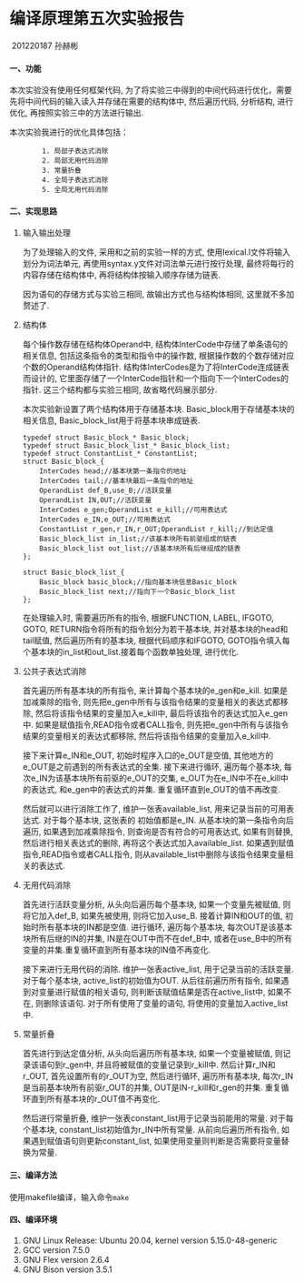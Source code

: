 #                                       编译原理第五次实验报告

​                                                                       201220187 孙赫彬

#### 一、功能

本次实验没有使用任何框架代码, 为了将实验三中得到的中间代码进行优化，需要先将中间代码的输入读入并存储在需要的结构体中, 然后遍历代码, 分析结构, 进行优化, 再按照实验三中的方法进行输出. 

本次实验我进行的优化具体包括：

			1. 局部子表达式消除
			2. 局部无用代码消除
			3. 常量折叠
			4. 全局子表达式消除
			5. 全局无用代码消除

#### 二、实现思路

1. 输入输出处理

   为了处理输入的文件, 采用和之前的实验一样的方式, 使用lexical.l文件将输入划分为词法单元, 再使用syntax.y文件对词法单元进行按行处理, 最终将每行的内容存储在结构体中, 再将结构体按输入顺序存储为链表.

   因为语句的存储方式与实验三相同, 故输出方式也与结构体相同, 这里就不多加赘述了.

2. 结构体

   每个操作数存储在结构体Operand中, 结构体InterCode中存储了单条语句的相关信息, 包括这条指令的类型和指令中的操作数, 根据操作数的个数存储对应个数的Operand结构体指针. 结构体InterCodes是为了将InterCode连成链表而设计的, 它里面存储了一个InterCode指针和一个指向下一个InterCodes的指针. 这三个结构都与实验三相同, 故省略代码展示部分.

   本次实验新设置了两个结构体用于存储基本块. Basic_block用于存储基本块的相关信息, Basic_block_list用于将基本块串成链表.

   ```
   typedef struct Basic_block_* Basic_block;
   typedef struct Basic_block_list_* Basic_block_list;
   typedef struct ConstantList_* ConstantList;
   struct Basic_block_{
       InterCodes head;//基本块第一条指令的地址
       InterCodes tail;//基本块最后一条指令的地址
       OperandList def_B,use_B;//活跃变量
       OperandList IN,OUT;//活跃变量
       InterCodes e_gen;OperandList e_kill;//可用表达式
       InterCodes e_IN,e_OUT;//可用表达式
       ConstantList r_gen,r_IN,r_OUT;OperandList r_kill;//到达定值
       Basic_block_list in_list;//该基本块所有前驱组成的链表
       Basic_block_list out_list;//该基本块所有后继组成的链表
   };
   
   struct Basic_block_list_{
       Basic_block basic_block;//指向基本块信息Basic_block
       Basic_block_list next;//指向下一个Basic_block_list
   };
   ```

   在处理输入时, 需要遍历所有的指令, 根据FUNCTION, LABEL, IFGOTO, GOTO, RETURN指令将所有的指令划分为若干基本块, 并对基本块的head和tail赋值, 然后遍历所有的基本块, 根据代码顺序和IFGOTO, GOTO指令填入每个基本块的in_list和out_list.接着每个函数单独处理, 进行优化.

3. 公共子表达式消除

   首先遍历所有基本块的所有指令, 来计算每个基本块的e_gen和e_kill. 如果是加减乘除的指令, 则先把e_gen中所有与该指令结果的变量相关的表达式都移除, 然后将该指令结果的变量加入e_kill中, 最后将该指令的表达式加入e_gen中. 如果是赋值指令,READ指令或者CALL指令, 则先把e_gen中所有与该指令结果的变量相关的表达式都移除, 然后将该指令结果的变量加入e_kill中.

   接下来计算e_IN和e_OUT, 初始时程序入口的e_OUT是空值, 其他地方的e_OUT是之前遇到的所有表达式的全集. 接下来进行循环, 遍历每个基本块, 每次e_IN为该基本块所有前驱的e_OUT的交集, e_OUT为在e_IN中不在e_kill中的表达式, 和e_gen中的表达式的并集. 重复循环直到e_OUT的值不再改变.

   然后就可以进行消除工作了, 维护一张表available_list, 用来记录当前的可用表达式. 对于每个基本块, 这张表的 初始值都是e_IN. 从基本块的第一条指令向后遍历, 如果遇到加减乘除指令, 则查询是否有符合的可用表达式, 如果有则替换, 然后进行相关表达式的删除, 再将这个表达式加入available_list. 如果遇到赋值指令,READ指令或者CALL指令, 则从available_list中删除与该指令结果变量相关的表达式.

4. 无用代码消除

   首先进行活跃变量分析, 从头向后遍历每个基本块, 如果一个变量先被赋值, 则将它加入def_B, 如果先被使用, 则将它加入use_B. 接着计算IN和OUT的值, 初始时所有基本块的IN都是空值. 进行循环, 遍历每个基本块, 每次OUT是该基本块所有后继的IN的并集, IN是在OUT中而不在def_B中, 或者在use_B中的所有变量的并集.重复循环直到所有基本块的IN值不再变化.

   接下来进行无用代码的消除. 维护一张表active_list, 用于记录当前的活跃变量. 对于每个基本块, active_list的初始值为OUT. 从后往前遍历所有指令, 如果遇到对变量进行赋值的相关语句, 则判断该赋值结果是否在active_list中, 如果不在, 则删除该语句. 对于所有使用了变量的语句, 将使用的变量加入active_list中.

5. 常量折叠

   首先进行到达定值分析, 从头向后遍历所有基本块, 如果一个变量被赋值, 则记录该语句到r_gen中, 并且将被赋值的变量记录到r_kill中. 然后计算r_IN和r_OUT, 首先设置所有的r_OUT为空, 然后进行循环, 遍历所有基本块, 每次r_IN是当前基本块所有前驱r_OUT的并集, OUT是IN-r_kill和r_gen的并集. 重复循环直到所有基本块的r_OUT值不再变化.
   
   然后进行常量折叠, 维护一张表constant_list用于记录当前能用的常量. 对于每个基本块, constant_list初始值为r_IN中所有常量. 从前向后遍历所有指令, 如果遇到赋值语句则更新constant_list, 如果使用变量则判断是否需要将变量替换为常量.

#### 三、编译方法

使用makefile编译，输入命令`make`

#### 四、编译环境

1) GNU Linux Release: Ubuntu 20.04, kernel version 5.15.0-48-generic
2) GCC version 7.5.0
3) GNU Flex version 2.6.4
4) GNU Bison version 3.5.1